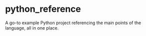 # python_reference
A go-to example Python project referencing the main points of the language, all in one place. 
